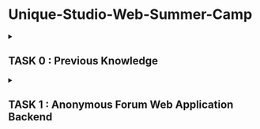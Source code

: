 # Unique-Studio-Web-Summer-Camp

<details>
  <summary><h2>TASK 0 : Previous Knowledge</h2></summary> 
  
<details>
  <summary><h3>Daily Report</h3></summary>

#### DAY0

重温了下 markdown 和 git ，发任务前大致学习了 go （菜鸟教程写的真的是依托答辩），后续大概会学习推荐的 go 语言圣经。非常神奇没有 U 盘，校内店都关了，第二天去校外的店买个吧。

#### DAY1

被 grub 干碎的一天。

我也是和吴迪学长一样拥有 4 次 archlinux 安装经验的人辣~

电脑空间太小了最多只能压缩出 50G 安装了。。。

第一次下意识把根分区挂载到 ```/boot``` 上了，部署 grub 的时候报错。又自作聪明地把 EFI 分区挂载到新装系统的 ```/mnt/boot``` 上，之后又自作聪明地退回 LiveCD 模式瞎搞，结果后面弄得一团糟。（一切的源头就是这个小小的错误）

第二次成功辣！~~虽然 grub 配置文件没有 windows 入口~~ 图形界面选择了 Xorg+Gnome，KDE 貌似有点显示问题。再搞了一些配置然后想到，虽然 grub 没有 windows 入口，但是我可以在 BIOS 里改开机优先级呀，结果果然可以！然后。。。回到 linux 开机时，又报错 ```invalid cluster 0``` 应该是 windows 开机影响到了grub，后面找了许多方法去 liveCD 里修复 grub 无用，遂重装系统。

```
//大多数是这种方法修复
grub-install /dev/sdx // /dev/sdx为系统所在的设备，重新安装grub
grub-update //更新grub
```

第三次配置 grub 的时候，又报错说某个文件系统时只读的，是之前就装过 grub 的原因，所以找删除  grub 的方法。Linux 删除的方法和上述的大同小异，于是去找windows 平台的方法。一种要进入类似 LiveCD 的修复模式修复 MBR，还要再搞 windows11 的安装介质？？一种进入 diskpart 模式给 EFI 盘符去操作删除 grub 文件参考[这篇](http://www.manongjc.com/detail/63-ykqveghovllfpmf.html)。但是人家删的是 Ubuntu 的，直接给你建了一整个文件夹，但我的情况是各种文件分布在各个文件夹，虽然可以通过文件修改时间来判断，但是万一 grub 修改了 windows 的开机文件呢？中间又试了各种不奏效的方法。最后精神有点失常还是把 EFI 区的一些文件删了，真的幸亏电脑还能开机。

第四次挺顺利，大概三四十分钟就装好图形界面了。 grub 已经被我当成病毒一样的存在了，还特意新建了一个新的引导分区挂载。（后知后觉地发现直接新建也许不用删原来分区上的 grub 吧）两个系统试着切换了下没问题。

啥事没干，光倒腾装系统了。呵呵，Arch 永远的神！

#### DAY2

电脑坏了。

开始把 linux 配置基本都搞好后关了一次机，电源适配器还连着，宿舍电突然停了又开，然后就开不了机了。。。开始以为是静电原因，用经典方法无果，后面拿去校内维修店告诉我主板烧了。。。

后面电脑得拿去保修了，现在是在手机浏览器上编辑。

有点郁闷，之后就结合鸟哥的书再学习了一些linux 知识。计划后面几天就纸上谈兵地学下 go 了。电脑一下修不好的话……希望能早点修好吧。

#### DAY3

拜读了 Go 语言圣经，这本书不单单是讲语法，有很多拓展实战的内容，读得还是蛮开心的。再补些 http 知识和 Go 相关函数可以尝试去写点小程序吧。 Go 没有安排明确的任务，我就写点有意思的东西在那一块了。电脑保修最早预约在了十三号上午，祈祷 ing……

#### DAY4

受不鸟啦！电脑修不好只能晚上去网吧通宵了，去阿里云申请了个 ECS 又开始配环境。。。然后大致学了下 Shell 和 构建工具，又是摸鱼的一天呢~

#### DAY5

世界上还有我这么蠢的人吗。。。早上离开网吧的时候就关了机没结账结果就把我剩下六十多元全扣掉了。。。

看了下 docker，感觉没啥好说的www

#### DAY6

作息已经完全颠倒了，现在是九点睡三点醒。。。下午通知我去取电脑，谢天谢地总算修好了。~~在网吧待了一晚衣服好多地方有黑点，完全洗不掉，还有浓重的烟味，幸好不用再去了 QwQ~~又再看了下 Go，想写一个爬 P 站图片的爬虫，写的过程有些曲折，本来还想再写一个 web 服务的，但没时间了。。。

#### DAY7

按现在的作息 DAYn 是指第 n 天的下午到第 n+1 天的早晨。。。晚上开完会就开始摸鱼然后早点睡觉调整作息吧。。。

</details>

---

<details>
<summary><h3>Linux</h3></summary>

- [x] 安装 archlinux

个人感受：
- 不管之前引导分区是否存在，最好新建一个。
- 安装图形界面前联网推荐手机usb共享网络。
- 永远尊重 grub

- [x] 了解发⾏版的包管理器的使⽤(pacman/yay)
- [x] 能使⽤命令⾏进⾏对⽂件或⽂件夹的创建、复制、删除、搜索、移动、查看等操作(ls/cd/mkdir/touch/cp/rm/find/mv)
- [x] 了解 Linux ⽂件权限，会修改⽂件权限、⽂件所有者
- [x] 了解 SUID/SGID/SBIT 和隐藏权限(chattr/lsattr)
- [x] 了解进程
- [x] 会查看、结束进程(ps/top/kill/killall/pkill)
- [x] 了解端口
- [x] 学习如何查看系统中端⼝占⽤的情况
- [x] 了解守护进程的概念及其管理⽅式
- [x] 配置 Shell
- [x] 了解 Linux 的防⽕墙机制

</details>

---

<details>
  <summary><h3>文本处理</h3></summary>

- [x] 学习简单的标记语言：**markdown**
- [x] 学习基本的⽂本处理命令（less/more/tail/cat）
- [x] ⼀些⾼级的⽂本处理命令(grep/awk/sed)
- [x] Vim

</details>

---

<details>
  <summary><h3>版本控制 Git</h3></summary>

- [x] Git 是什么，有什么用？
> Git 是一种分布式版本控制系统（Version Control System），能够管理跟踪计算机文件的版本和变化，并协调多人对同一代码库的开发。

- [x] 拥有一个 Github 账号
- [x] 学习简单的 git 操作，如 add, commit, branch, status 等
- [x] 学习如何回退版本（了解三种不同的回退模式）
```
git reset --soft //仅回退 HEAD 指针，workspace 和 index 不变
git reset --mixed //回退 HEAD 指针和 index，即回到 git commit 之前的状态
git reset --hard //回退 HEAD 指针，index 和 workspace，即回退到 git add 之前的状态
```

- [x] 查看 git 日志？
```
git log //查看被回退修正过的日志
git reflog //查看全部日志，包括回退操作
git log --graph --pretty=oneline //可查看分支合并情况
```
- [x] 如何修改 git commit 信息? 
```
git commit --amend //修改最近一次提交的信息

git rebase -i HEAD~n //修改倒数 n 条的信息，将需要修改的提交的 pick 改为 edit
git commit --amend //修改该次提交的信息
git rebase --continue //退出 rebase 交互
```

- [x] 学习如何合并分支
- [x] 学习如何暂存工作区
```
git stash save "message" //保存当前修改，并添加一个描述信息。
git stash list //列出所有保存的修改。
git stash apply stash@{n} //将指定的保存的修改应用到当前分支,默认最近一次
git stash drop stash@{n} //删除指定的保存的修改，默认最近一次
git stash pop //将最近一次修改应用到分支并删除
```
- [x] 考虑多个上游的管理
```
git remote add <name> <url> //添加一个名为 <name> 的远程仓库，并指定其 URL。
git remote remote <name> //删除名为 <name> 的远程仓库。
git remote -v //列出当前仓库中已经存在的远程仓库，并显示其 URL。
git remote show <name>//查看远程仓库的详细信息
```
- [ ] 看 Pro Git 深入了解⼀下 git 

</details>

---

<details>
  <summary><h3>Shell 和构建工具</h3></summary>

- [x] 能熟悉使用管道，I/O 重定向等 Shell 内置功能。

```
ls | head -n X | tail -n Y //输出文件夹前 X-Y+1 到 X 个文件的文件名
ls -t | head -n X //输出文件夹最新的 X 个文件
ls -l --time-style="+%Y-%m-%d-%H:%M:%S" | sed '1d' | awk '{print $6 " " $7}' | sort -t ' ' -k 1 -r | head -n X | awk '{print $2}' //我真是有够无聊的 

```
- [x] 常用构建工具的使用(Makefile)

```
NAME=main

.PHONY=build
build:
      go build -o ${NAME} main.go

.PHONY=run
run:
      ./${NAME} ${ARGS}

.PHONY=clean
clean:
      go clean

.PHONY=start
start:build run

```
</details>

---

<details>
  <summary><h3>Go</h3></summary>

- 变量的赋值和运算要求类型相同，常量为了方便设定成无类型。
- 取模结果的符号与被取模的数一致，除法取整向零方向，负数为算术右移。
- 存在长度为 0 但不等于 nil 的slice。
- 之前对于键值对给数组赋值的方法试验了下：如果在键值对赋值后只用值赋值，则默认键为前面的键加一，不能一次对同一位置赋值多次。
- Go 是因为没有继承所以搞了个匿名成员的东西来方便编程嘛……
- 闭包！老生常谈的东西了……
- 在实现接口的方面，一个类型的值不拥有其指针的方法，但一个类型的指针拥有其值的方法。
- 接口值为 nil 当且仅当其类型和值都为 nil。

</details>

---

<details>
  <summary><h3>Docker</h3></summary>

- [x]  了解 docker

> Docker是一种开源的容器化平台，允许用户将应用程序打包成一个独立的、可移植的容器，然后在任何环境中运行，提供了一种简单、快速、可靠和可移植的方式来打包、部署和运行应用程序。

- [x]  镜像/容器

> 镜像是一个静态的模板，容器是镜像的可运行实例，类似类和实例。但感觉镜像抽象程度也没类那么高（

- [x] 构建镜像/启动容器

> 可以编写 Dockerfile 文件构建或者从容器导出镜像

```
docker export container | docker import - image //从容器导出镜像

docker run //启动容器
```

- [x] 简单的 Dockerfile 编写

```
#配置 golang，并在创建时运行 main.go
FROM centos:7
RUN yum install -y wget \
      && wget https://golang.google.cn/dl/go1.14.4.linux-amd64.tar.gz \
      && tar -zxf go1.14.4.linux-amd64.tar.gz -C /usr/local
ENV GOROOT=/usr/local/go 
ENV PATH=$PATH:$GOROOT/bin
COPY main.go /root/Go/
ENTRYPOINT ["go","run","/root/Go/main.go"]
CMD [""]
```

- [x] 查看现有容器的状态

```
docker ps -a
```

- [x] 如何进入一个容器

```
docker exec -i -t name/id /bin/bash
```

- [x] 如何停止一个容器

```
docker stop name/id
```

- [x] docker-compose
i
> Docker Compose是一个用于定义和运行多个Docker容器的工具，可以通过一个单一的YAML文件来描述容器之间的关系、配置和依赖。基本就是 docker 版的 Makefile 了。

- [x] 简单的 docker-compose.yml 的编写

```
#目前对于各种服务理解不深，只知道大致写法不知道实际该怎么编写。

#docker-compose版本
version:'3'

#各个服务
services:
#服务名称
service_name:
  #容器生成方式有两种
  image: #指定镜像
  build: #用指定目录的 Dockerfile 生成
  
  container_name: #容器名
  restart: #重启策略
  volumes: #挂载路径设置
    - "path1:path2:rw/ro" #读写/只读
    - ...
    - ...
  depends_on: #容器依赖
    - service_name #服务名
    - ...
    - ...
  enviroments: #环境变量
    - key:value
    - ...
    - ...
  links: #连接的服务
    - service_name #服务名
  ports: #映射到宿主机的端口
    - "port" #随机映射
    - "port1:port2" #指定映射
    - ...
  expose: #暴露端口，被连接的服务访问
    - port
    - ...
    - ...
```

- [x] docker network

> Docker网络是Docker引擎提供的一种功能，它允许Docker容器之间进行通信和连接，并提供一种隔离和安全的网络环境。


</details>

---

</details>



<details>
  <summary><h2>TASK 1 : Anonymous Forum Web Application Backend</h2></summary>

<details>
  <summary><h3>Daily Report</h3></summary>

#### DAY1

大致看了下任务和提供的链接，有了整体的了解。后面计划：

1. 设计数据库，学习用 Gorm 框架来与数据库交互。
2. 根据要求设计 API 接口。
3. 学习用 Gin 框架具体实现各种 API 接口。
4. 用 HTTPie 测试，空余时间多的话为了交互方便可能会再写个客户端。
5. 用 docker-compose 构建服务，加个 web 和 数据库的网络通信应该就差不多了。

emmmm 感觉好多啊。。。今天还又摸了 QwQ 

希望顺利吧。

#### DAY2

学了下 Gorm，开始码代码。

关于帖子的表的设计有点犹豫，一种是将帖子和评论看成一种东西存在一起，但是帖子还是有标题，链接之类额外的性质，空间会有很多浪费，但是大体比较方便；一种是将帖子和评论分离，api 就不是很统一。对于举报操作，因为帖子和评论都没区别，所以设计成前者会方便一点。对于匿名操作，因为是根据帖子获得匿名，所以设计成后者会方便点。最终还是选择了后者。

</details>

</details>

